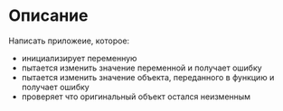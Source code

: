 # Описание
Написать приложеие, которое:
- инициализирует переменную
- пытается изменить значение переменной и получает ошибку
- пытается изменить значение объекта, переданного в функцию и получает ошибку
- проверяет что оригинальный объект остался неизменным


